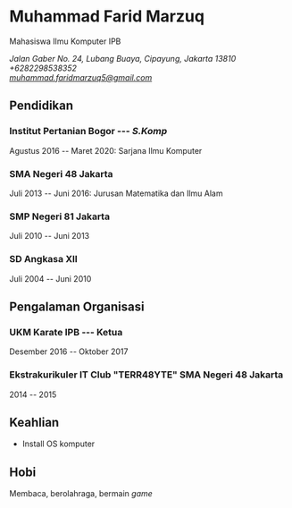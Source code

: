 # Muhammad Farid Marzuq

Mahasiswa Ilmu Komputer IPB

*Jalan Gaber No. 24, Lubang Buaya, Cipayung, Jakarta 13810\
+6282298538352\
muhammad.faridmarzuq5@gmail.com*

## Pendidikan

### Institut Pertanian Bogor --- *S.Komp*

Agustus 2016 -- Maret 2020: Sarjana Ilmu Komputer

### SMA Negeri 48 Jakarta

Juli 2013 -- Juni 2016: Jurusan Matematika dan Ilmu Alam

### SMP Negeri 81 Jakarta

Juli 2010 -- Juni 2013

### SD Angkasa XII

Juli 2004 -- Juni 2010


## Pengalaman Organisasi

### UKM Karate IPB --- Ketua

Desember 2016 -- Oktober 2017

### Ekstrakurikuler IT Club "TERR48YTE" SMA Negeri 48 Jakarta

2014 -- 2015

## Keahlian
- Install OS komputer


## Hobi
Membaca, berolahraga, bermain *game*


